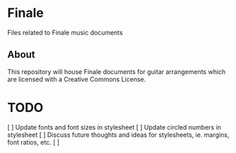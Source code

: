 # Finale
Files related to Finale music documents

## About
This repository will house Finale documents for guitar arrangements which are licensed with a Creative Commons License.

# TODO
[ ] Update fonts and font sizes in stylesheet
[ ] Update circled numbers in stylesheet
[ ] Discuss future thoughts and ideas for stylesheets, ie. margins, font ratios, etc.
[ ] 